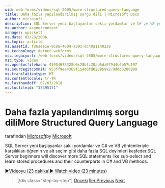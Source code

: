 ```yaml
---
uid: web-forms/videos/sql-2005/more-structured-query-language
title: Daha fazla yapılandırılmış sorgu dili | Microsoft Docs
author: microsoft
description: SQL Server yeni başlayanlar saklı yordamlar ve C# ve VB yöntemleriyle karşılıkları öğrenin ve alt seçim gibi daha fazla SQL deyimleri keşfeder.
ms.author: aspnetcontent
manager: wpickett
ms.date: 03/29/2006
ms.topic: article
ms.assetid: f86aee1e-958a-4604-a593-dc40a1149239
ms.technology: dotnet-webforms
msc.legacyurl: /web-forms/videos/sql-2005/more-structured-query-language
msc.type: video
ms.openlocfilehash: 45954673328b6c28bfc20ab5da079d4c6b57b197
ms.sourcegitcommit: 953ff9ea4369f154d6fd0239599279ddd3280009
ms.translationtype: MT
ms.contentlocale: tr-TR
ms.lasthandoff: 07/03/2018
ms.locfileid: "37395171"
---
```

<a name="more-structured-query-language"></a><span data-ttu-id="cc955-103">Daha fazla yapılandırılmış sorgu dili</span><span class="sxs-lookup"><span data-stu-id="cc955-103">More Structured Query Language</span></span>
====================
<span data-ttu-id="cc955-104">tarafından [Microsoft](https://github.com/microsoft)</span><span class="sxs-lookup"><span data-stu-id="cc955-104">by [Microsoft](https://github.com/microsoft)</span></span>

<span data-ttu-id="cc955-105">SQL Server yeni başlayanlar saklı yordamlar ve C# ve VB yöntemleriyle karşılıkları öğrenin ve alt seçim gibi daha fazla SQL deyimleri keşfeder.</span><span class="sxs-lookup"><span data-stu-id="cc955-105">SQL Server beginners will discover more SQL statements like sub-select and learn stored procedures and their counterparts in C# and VB methods.</span></span>

[<span data-ttu-id="cc955-106">&#9654;Videoyu (23 dakika)</span><span class="sxs-lookup"><span data-stu-id="cc955-106">&#9654; Watch video (23 minutes)</span></span>](https://channel9.msdn.com/Blogs/ASP-NET-Site-Videos/more-structured-query-language)

> [!div class="step-by-step"]
> <span data-ttu-id="cc955-107">[Önceki](manipulating-database-data.md)
> [İleri](understanding-security-and-network-connectivity.md)</span><span class="sxs-lookup"><span data-stu-id="cc955-107">[Previous](manipulating-database-data.md)
[Next](understanding-security-and-network-connectivity.md)</span></span>
